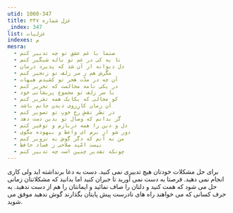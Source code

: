 ```yaml
---
utid: 1000-347
title: غزل شماره ۳۴۷
_index: 347
list: غزلیات
indexes: م
mesra:
  - صنما با غم عشق تو چه تدبیر کنم
  - تا به کی در غم تو ناله شبگیر کنم
  - دل دیوانه از آن شد که پذیرد درمان
  - مگرش هم ز سر زلف تو زنجیر کنم
  - آن چه در مدّت هجر تو کشیدم هیهات
  - در یکی نامه محالست که تحریر کنم
  - با سر زلف تو مجموع پریشانی خود
  - کو مجالی که یکایک همه تقریر کنم
  - آن زمان کارِزوی دیدن جانم باشد
  - در نظر نقشِ رخِ خوبِ تو تصویر کنم
  - گر بدانم که وصال تو بدین دست دهد
  - دل و دین را همه دربازم و توفیر کنم
  - دور شو از برم ای واعظ و بیهوده مگوی
  - من نه آنم که دگر گوش به تزویر کنم
  - نیست امّید صلاحی ز فساد حافظ
  - چونکه تقدیر چنین است چه تدبیر کنم
---
```

برای حل مشکلات خودتان هیچ تدبیری نمی کنید. دست به دعا برنداشته اید ولی کاری انجام نمی دهید. فرصتا به دست نمی آورید تا جبران کنید اما بدانید که مشکلاتتان زمانی حل می شود که همت کنید و دلتان را صاف نمائید و ایمانتان را هم از دست ندهید. به حرف کسانی که می خواهند راه های نادرست پیش پایتان بگذارند گوش ندهید موفق می شوید.
